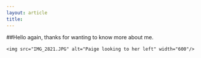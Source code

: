 ```yaml
---
layout: article
title: 
---
```

##Hello again, thanks for wanting to know more about me. 


<p align="center">
	
	<img src="IMG_2821.JPG" alt="Paige looking to her left" width="600"/>

</p>




